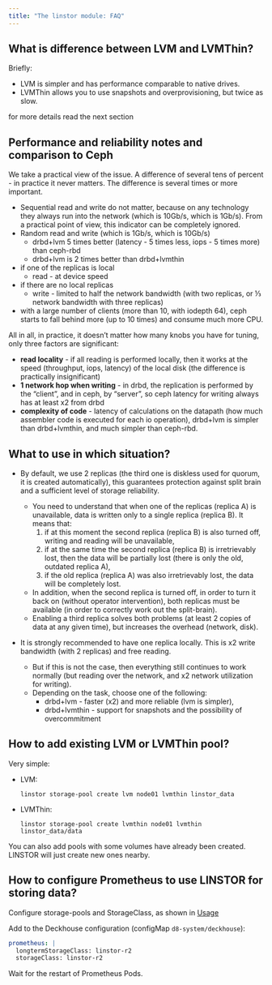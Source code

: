 ```yaml
---
title: "The linstor module: FAQ"
---
```


## What is difference between LVM and LVMThin?

Briefly:
- LVM is simpler and has performance comparable to native drives.
- LVMThin allows you to use snapshots and overprovisioning, but twice as slow.

for more details read the next section

## Performance and reliability notes and comparison to Ceph

We take a practical view of the issue. A difference of several tens of percent - in practice it never matters. The difference is several times or more important. 
- Sequential read and write do not matter, because on any technology they always run into the network (which is 10Gb/s, which is 1Gb/s). From a practical point of view, this indicator can be completely ignored.
- Random read and write (which is 1Gb/s, which is 10Gb/s) 
  - drbd+lvm 5 times better (latency - 5 times less, iops - 5 times more) than ceph-rbd 
  - drbd+lvm is 2 times better than drbd+lvmthin 
- if one of the replicas is local
  - read - at device speed 
- if there are no local replicas
  - write - limited to half the network bandwidth (with two replicas, or ⅓ network bandwidth with three replicas) 
- with a large number of clients (more than 10, with iodepth 64), ceph starts to fall behind more (up to 10 times) and consume much more CPU.

All in all, in practice, it doesn’t matter how many knobs you have for tuning, only three factors are significant: 
- **read locality** - if all reading is performed locally, then it works at the speed (throughput, iops, latency) of the local disk (the difference is practically insignificant)
- **1 network hop when writing** - in drbd, the replication is performed by the “client”, and in ceph, by “server”, so ceph latency for writing always has at least x2 from drbd
- **complexity of code** - latency of calculations on the datapath (how much assembler code is executed for each io operation), drbd+lvm is simpler than drbd+lvmthin, and much simpler than ceph-rbd. 

## What to use in which situation?

- By default, we use 2 replicas (the third one is diskless used for quorum, it is created automatically), this guarantees protection against split brain and a sufficient level of storage reliability.
    - You need to understand that when one of the replicas (replica A) is unavailable, data is written only to a single replica (replica B). It means that:
       1. if at this moment the second replica (replica B) is also turned off, writing and reading will be unavailable,
       1. if at the same time the second replica (replica B) is irretrievably lost, then the data will be partially lost (there is only the old, outdated replica A),
       1. if the old replica (replica A) was also irretrievably lost, the data will be completely lost.
    - In addition, when the second replica is turned off, in order to turn it back on (without operator intervention), both replicas must be available (in order to correctly work out the split-brain).
    - Enabling a third replica solves both problems (at least 2 copies of data at any given time), but increases the overhead (network, disk). 

- It is strongly recommended to have one replica locally. This is x2 write bandwidth (with 2 replicas) and free reading.
     - But if this is not the case, then everything still continues to work normally (but reading over the network, and x2 network utilization for writing).
   - Depending on the task, choose one of the following:
     - drbd+lvm - faster (x2) and more reliable (lvm is simpler),
     - drbd+lvmthin - support for snapshots and the possibility of overcommitment

## How to add existing LVM or LVMThin pool?

Very simple:

- LVM:
  ```
  linstor storage-pool create lvm node01 lvmthin linstor_data
  ```

- LVMThin:
  ```
  linstor storage-pool create lvmthin node01 lvmthin linstor_data/data
  ```

You can also add pools with some volumes have already been created. LINSTOR will just create new ones nearby. 

## How to configure Prometheus to use LINSTOR for storing data?

Configure storage-pools and StorageClass, as shown in [Usage](usage.html)

Add to the Deckhouse configuration (configMap `d8-system/deckhouse`):
```yaml
prometheus: |
  longtermStorageClass: linstor-r2
  storageClass: linstor-r2
```

Wait for the restart of Prometheus Pods.
